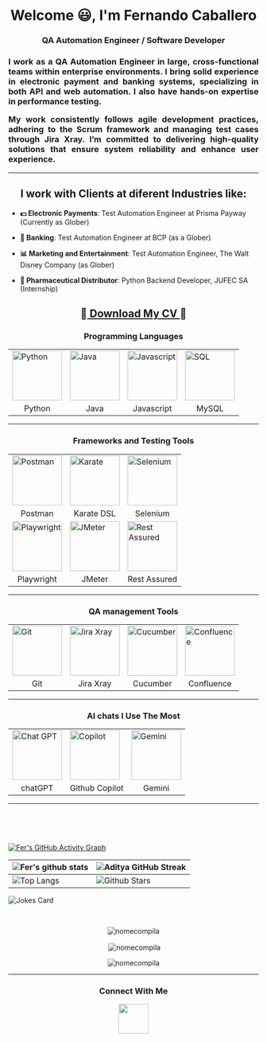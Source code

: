 <h1 align="center">Welcome 😃, I'm Fernando Caballero </h1>
<h3 align="center">QA Automation Engineer / Software Developer</h3>

<h3 align="justify">I work as a QA Automation Engineer in large, cross-functional teams within enterprise environments. I bring solid experience in electronic payment and banking systems, specializing in both API and web automation. I also have hands-on expertise in performance testing.

My work consistently follows agile development practices, adhering to the Scrum framework and managing test cases through Jira Xray. I’m committed to delivering high-quality solutions that ensure system reliability and enhance user experience.</h3>

<hr>

<h2 align="center"> I work with Clients at diferent Industries like: </h2>
 
- **💵 Electronic Payments**: Test Automation Engineer at Prisma Payway (Currently as Glober)
  
- **🏦 Banking**: Test Automation Engineer at BCP (as a Glober)

- **📊 Marketing and Entertainment**: Test Automation Engineer, The Walt Disney Company (as Glober)

-  **💊 Pharmaceutical Distributor**: Python Backend Developer, JUFEC SA (Internship)

<h2 align="center">
  📂<a href="https://drive.google.com/file/d/1lNWx1JP-m-CzBOberB4rCrElNCQGW0nj/view?usp=sharing" target="_blank">
    Download My CV
  </a> 📩
</h2>

<h3 align="center">Programming Languages</h3>
<div align="center">
<table>
  <tr>
    <td><img src="https://cdn4.iconfinder.com/data/icons/logos-and-brands/512/267_Python_logo-512.png" width="100" alt="Python"></td>
    <td><img src="https://cdn4.iconfinder.com/data/icons/logos-and-brands/512/181_Java_logo_logos-512.png" width="100" alt="Java"></td>
    <td><img src="https://cdn2.iconfinder.com/data/icons/designer-skills/128/code-programming-javascript-software-develop-command-language-512.png" width="100" alt="Javascript"></td>
    <td><img src="https://cdn4.iconfinder.com/data/icons/logos-3/181/MySQL-512.png" width="100" alt="SQL"></td>
  </tr>
  <tr align="center">
    <td>Python</td>
    <td>Java</td>
    <td>Javascript</td>
    <td>MySQL</td>
  </tr>
</table>
</div>

<hr>

<h3 align="center">Frameworks and Testing Tools</h3>
<div align="center">
<table>
  <tr>
    <td><img src="https://www.svgrepo.com/show/354202/postman-icon.svg" width="100" alt="Postman"></td>
    <td><img src="https://upload.wikimedia.org/wikipedia/commons/thumb/f/f7/Karate_software_logo.svg/1200px-Karate_software_logo.svg.png" width="100" alt="Karate"></td>
    <td><img src="https://upload.wikimedia.org/wikipedia/commons/d/d5/Selenium_Logo.png" width="100" alt="Selenium"></td>
  </tr>
  <tr align="center">
    <td>Postman</td>
    <td>Karate DSL</td>
    <td>Selenium</td>
  </tr>
 
  <tr>
    <td><img src="https://playwright.dev/img/playwright-logo.svg" width="100" alt="Playwright"></td>
    <td><img src="https://www.simplilearn.com/ice9/free_resources_article_thumb/JMeter_Logo.png" width="100" alt="JMeter"></td>
    <td><img src="https://encrypted-tbn0.gstatic.com/images?q=tbn:ANd9GcTts6f-AxHI_5jDOuosdBJbl1dRDx5nd00oCKZOUcy6IggaPyNoAwuVCq260sslCuPVUW0&usqp=CAU" width="100" alt="Rest Assured"></td>
  </tr>
  <tr align="center">
    <td>Playwright</td>
    <td>JMeter</td>
    <td>Rest Assured</td>
  </tr>
</table>
</div>

<hr>

<h3 align="center">QA management Tools</h3>
<div align="center">
<table>
  <tr>
    <td><img src="https://git-scm.com/images/logos/downloads/Git-Icon-1788C.png" width="100" alt="Git"></td>
    <td><img src="https://play-lh.googleusercontent.com/DTMp4aVzalUoCFj6XGPBMXg6pEvhL2entVp6_LS7nVpuPZzdF5CI3AzIOYIsqiAyND8u=w240-h480-rw" width="100" alt="Jira Xray"></td>
    <td><img src="https://pbs.twimg.com/profile_images/1259908463070756865/StEmxHED_400x400.png" width="100" alt="Cucumber"></td>
    <td><img src="https://images.icon-icons.com/2429/PNG/512/confluence_logo_icon_147305.png" width="100" alt="Confluence"></td>
  </tr>
  <tr align="center">
    <td>Git</td>
    <td>Jira Xray</td>
    <td>Cucumber</td>
    <td>Confluence</td>
  </tr>
</table>
</div>
  
<hr>

<h3 align="center">AI chats I Use The Most</h3>
<div align="center">
<table>
  <tr>
    <td><img src="https://cdn-icons-png.flaticon.com/512/11865/11865338.png" width="100" alt="Chat GPT"></td>
    <td><img src="https://miro.medium.com/v2/resize:fit:700/0*oRRpMJ9XqkRnYLhW.png" width="100" alt="Copilot"></td>
    <td><img src="https://brandlogos.net/wp-content/uploads/2025/03/gemini_icon-logo_brandlogos.net_bqzeu-300x300.png" width="100" alt="Gemini"></td>
  </tr>
  <tr align="center">
    <td>chatGPT</td>
    <td>Github Copilot</td>
    <td>Gemini</td>
  </tr>
</table>
</div>

<hr>



<br>
<br>
  <br>
  
[![Fer's GitHub Activity Graph](https://activity-graph.herokuapp.com/graph?username=NoMeCompila&theme=tokyonight)](https://git.io/praveenscience)

| ![Fer's github stats](https://github-readme-stats.vercel.app/api?username=NoMeCompila&show_icons=true&theme=tokyonight) | ![Aditya GitHub Streak](https://github-readme-streak-stats.herokuapp.com/?user=Aditya664&theme=tokyonight) |
| --- | --- |
| ![Top Langs](https://github-readme-stats.vercel.app/api/top-langs/?username=Aditya664&theme=tokyonight) | ![Github Stars](https://github-readme-stats.vercel.app/api?username=Aditya664&show_icons=true&locale=en&count_private=true&hide_rank=true&custom_title=My%20GitHub%20Stats&disable_animations=true&theme=tokyonight) |

![Jokes Card](https://readme-jokes.vercel.app/api?theme=tokyonight)


<br>


<p align="center"><img  src="https://github-readme-stats.vercel.app/api/top-langs?username=nomecompila&show_icons=true&locale=en&layout=compact" alt="nomecompila" /></p>

<p align="center">&nbsp;<img align="center" src="https://github-readme-stats.vercel.app/api?username=nomecompila&show_icons=true&locale=en" alt="nomecompila" /></p>

<p align="center"><img align="center" src="https://github-readme-streak-stats.herokuapp.com/?user=nomecompila&" alt="nomecompila" /></p>

<hr>

<h3 align="center">Connect With Me</h3>
<p align="center">
<a target="_blank" href="https://www.linkedin.com/in/qa-fer-caballero/"><img align="center" src="https://raw.githubusercontent.com/rahuldkjain/github-profile-readme-generator/master/src/images/icons/Social/linked-in-alt.svg" height="60" width="60" /></a>
</p>
